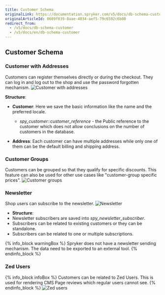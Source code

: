 ```yaml
---
title: Customer Schema
originalLink: https://documentation.spryker.com/v5/docs/db-schema-customer
originalArticleId: 0609f039-8aae-4034-aef5-79c6592c6b80
redirect_from:
  - /v5/docs/db-schema-customer
  - /v5/docs/en/db-schema-customer
---
```



## Customer Schema

### Customer with Addresses

Customers can register themselves directly or during the checkout. They can log in and log out to the shop and use the password forgotten mechanism.
![Customer with addresses](https://spryker.s3.eu-central-1.amazonaws.com/docs/Developer+Guide/Database+Schema+Guide/Customer+Schema/customer-with-address.png)

**Structure**:

* **Customer**: Here we save the basic information like the name and the preferred locale.

  - *spy_customer::customer_reference* - the Public reference to the customer which does not allow conclusions on the number of customers in the database.

* **Address**: Each customer can have multiple addresses while only one of them can be the default billing and shipping address.

### Customer Groups

Customers can be grouped so that they qualify for specific discounts. This feature can also be used for other use cases like "customer-group specific prices".
![Customer groups](https://spryker.s3.eu-central-1.amazonaws.com/docs/Developer+Guide/Database+Schema+Guide/Customer+Schema/customer-groups.png)

### Newsletter

Shop users can subscribe to the newsletter.
![Newsletter](https://spryker.s3.eu-central-1.amazonaws.com/docs/Developer+Guide/Database+Schema+Guide/Customer+Schema/newsletter.png)

* **Structure**:
* Newsletter subscribers are saved into *spy_newsletter_subscriber*.
* Subscribers can be related to existing customers or they can be standalone.
* Subscribers can be related to one or multiple subscriptions.

{% info_block warningBox %}
Spryker does not have a newsletter sending mechanism. The data need to be exported to an external tool.
{% endinfo_block %}

### Zed Users

{% info_block infoBox %}
Customers can be related to Zed Users. This is used for rendering CMS Page reviews which regular users cannot see.
{% endinfo_block %}
![Zed users](https://spryker.s3.eu-central-1.amazonaws.com/docs/Developer+Guide/Database+Schema+Guide/Customer+Schema/zed-users.png)
